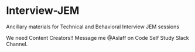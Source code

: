 # Interview-JEM
Ancillary materials for Technical and Behavioral Interview JEM sessions

We need Content Creators!!  Message me @Aslaff on Code Self Study Slack Channel.
